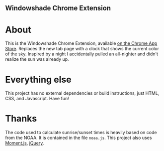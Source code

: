 ## Windowshade Chrome Extension

# About

This is the Windowshade Chrome Extension, available [on the Chrome App Store](//chrome.google.com/webstore/detail/windowshade/hjjgbonlbpglkgemffbbjllpiifdcfga). Replaces the new tab page with a clock that shows the current color of the sky. Inspired by a night I accidentally pulled an all-nighter and didn't realize the sun was already up.

# Everything else

This project has no external dependencies or build instructions, just HTML, CSS, and Javascript. Have fun!

# Thanks

The code used to calculate sunrise/sunset times is heavily based on code from the NOAA. It is contained in the file `noaa.js`.
This project also uses [Moment.js](//www.momentjs.com), [jQuery](//www.jquery.com).